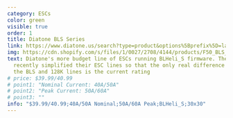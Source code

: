 ```yaml
---
category: ESCs
color: green
visible: true
order: 1
title: Diatone BLS Series
link: https://www.diatone.us/search?type=product&options%5Bprefix%5D=last&options%5\Bunavailable_products%5D=last&q=F40_BLS+F50_BLS
img: https://cdn.shopify.com/s/files/1/0027/2708/4144/products/F50_BLS_8_9a723407-2867-49a7-8f39-0bc136782ed9_700x.jpg?v=1616558380
text: Diatone's more budget line of ESCs running BLHeli_S firmware. They have
  recently simplified their ESC lines so that the only real difference between
  the BLS and 128K lines is the current rating
# price: $39.99/40.99
# point1: "Nominal Current: 40A/50A"
# point2: "Peak Current: 50A/60A"
# point3: ""
info: "$39.99/40.99;40A/50A Nominal;50A/60A Peak;BLHeli_S;30x30"
---
```


